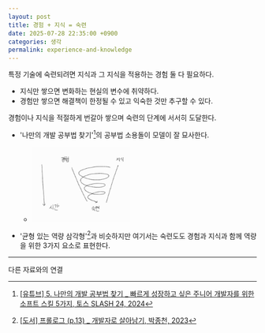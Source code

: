 ```yaml
---
layout: post
title: 경험 + 지식 = 숙련
date: 2025-07-28 22:35:00 +0900
categories: 생각
permalink: experience-and-knowledge
---
```


특정 기술에 숙련되려면 지식과 그 지식을 적용하는 경험 둘 다 필요하다.

- 지식만 쌓으면 변화하는 현실의 변수에 취약하다.
- 경험만 쌓으면 해결책이 한정될 수 있고 익숙한 것만 추구할 수 있다.

경험이나 지식을 적절하게 번갈아 쌓으며 숙련의 단계에 서서히 도달한다.

- '나만의 개발 공부법 찾기'[^1]의 공부법 소용돌이 모델이 잘 묘사한다.
  - <img src="../assets/images/experience-and-knowledge.jpeg" alt="경험과 지식의 관계를 나타내는 다이어그램" width="200" />

- '균형 있는 역량 삼각형'[^2]과 비슷하지만 여기서는 숙련도도 경험과 지식과 함께 역량을 위한 3가지 요소로 표현한다.


---
다른 자료와의 연결

[^1]: [[유튜브] 5. 나만의 개발 공부법 찾기 _ 빠르게 성장하고 싶은 주니어 개발자를 위한 소프트 스킬 5가지, 토스 SLASH 24, 2024](https://youtu.be/JyAiWo4ghVg?feature=shared&t=1436)
[^2]: [[도서] 프롤로그 (p.13) _ 개발자로 살아남기, 박종천, 2023](https://product.kyobobook.co.kr/detail/S000001953766)
